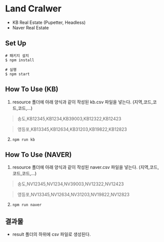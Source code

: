 # Land Cralwer
- KB Real Estate (Pupetter, Headless)
- Naver Real Estate

## Set Up
```
# 패키지 설치
$ npm install

# 실행
$ npm start
```

## How To Use (KB)
1. resource 폴더에 아래 양식과 같이 작성된 kb.csv 파일을 넣는다. (지역,코드,코드,코드,...)
> 송도,KB12345,KB1234,KB39003,KB12322,KB12423

> 영등포,KB13345,KB12634,KB31203,KB19822,KB12823

2. `npm run kb`

## How To Use (NAVER)
1. resource 폴더에 아래 양식과 같이 작성된 naver.csv 파일을 넣는다. (지역,코드,코드,코드,...)
> 송도,NV12345,NV1234,NV39003,NV12322,NV12423

> 영등포,NV13345,NV12634,NV31203,NV19822,NV12823

2. `npm run naver`

## 결과물
- result 폴더의 하위에 csv 파일로 생성된다.